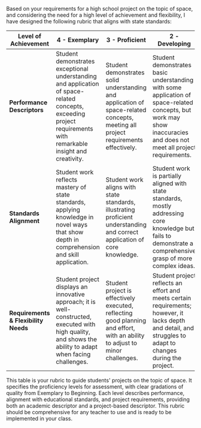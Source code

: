 Based on your requirements for a high school project on the topic of space, and considering the need for a high level of achievement and flexibility, I have designed the following rubric that aligns with state standards:

| Level of Achievement                      | 4 - Exemplary | 3 - Proficient | 2 - Developing | 1 - Beginning |
|-------------------------------------------|---------------|----------------|----------------|---------------|
| **Performance Descriptors**               | Student demonstrates exceptional understanding and application of space-related concepts, exceeding project requirements with remarkable insight and creativity. | Student demonstrates solid understanding and application of space-related concepts, meeting all project requirements effectively. | Student demonstrates basic understanding with some application of space-related concepts, but work may show inaccuracies and does not meet all project requirements. | Student demonstrates minimal understanding of space-related concepts with significant inaccuracies and incomplete aspects of the project. |
| **Standards Alignment**                   | Student work reflects mastery of state standards, applying knowledge in novel ways that show depth in comprehension and skill application. | Student work aligns with state standards, illustrating proficient understanding and correct application of core knowledge. | Student work is partially aligned with state standards, mostly addressing core knowledge but fails to demonstrate a comprehensive grasp of more complex ideas. | Student work is misaligned with state standards, showing a lack of comprehension of foundational knowledge and fails to apply core concepts correctly. |
| **Requirements & Flexibility Needs**      | Student project displays an innovative approach; it is well-constructed, executed with high quality, and shows the ability to adapt when facing challenges. | Student project is effectively executed, reflecting good planning and effort, with an ability to adjust to minor challenges. | Student project reflects an effort and meets certain requirements; however, it lacks depth and detail, and struggles to adapt to changes during the project. | Student project is incomplete or minimally meets project requirements; it fails to demonstrate adaptability and does not address posed challenges. |

This table is your rubric to guide students' projects on the topic of space. It specifies the proficiency levels for assessment, with clear gradations of quality from Exemplary to Beginning. Each level describes performance, alignment with educational standards, and project requirements, providing both an academic descriptor and a project-based descriptor. This rubric should be comprehensive for any teacher to use and is ready to be implemented in your class.